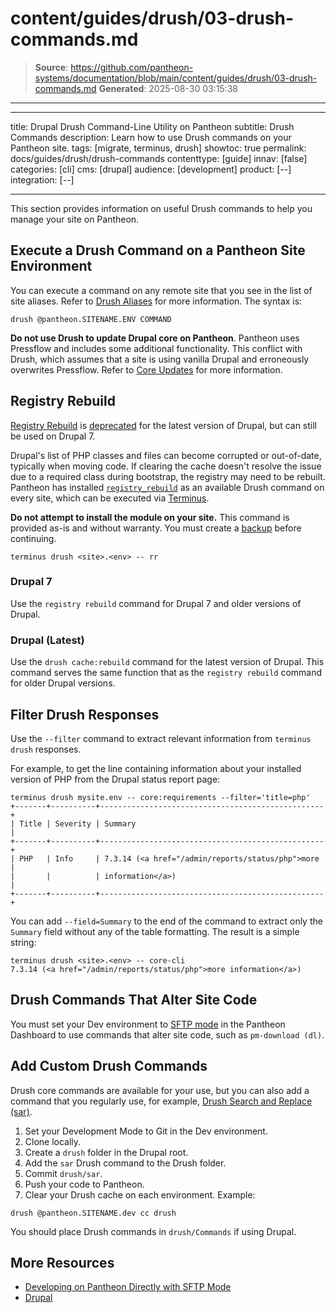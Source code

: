 # content/guides/drush/03-drush-commands.md

> **Source**: https://github.com/pantheon-systems/documentation/blob/main/content/guides/drush/03-drush-commands.md
> **Generated**: 2025-08-30 03:15:38

---

---
title: Drupal Drush Command-Line Utility on Pantheon
subtitle: Drush Commands
description: Learn how to use Drush commands on your Pantheon site.
tags: [migrate, terminus, drush]
showtoc: true
permalink: docs/guides/drush/drush-commands
contenttype: [guide]
innav: [false]
categories: [cli]
cms: [drupal]
audience: [development]
product: [--]
integration: [--]


---

This section provides information on useful Drush commands to help you manage your site on Pantheon.

## Execute a Drush Command on a Pantheon Site Environment

You can execute a command on any remote site that you see in the list of site aliases. Refer to [Drush Aliases](/guides/drush/drush-aliases) for more information. The syntax is:

```bash{promptUser: user}
drush @pantheon.SITENAME.ENV COMMAND
```

<Alert title="Warning" type="danger">

**Do not use Drush to update Drupal core on Pantheon**. Pantheon uses Pressflow and includes some additional functionality. This conflict with Drush, which assumes that a site is using vanilla Drupal and erroneously overwrites Pressflow. Refer to [Core Updates](/core-updates) for more information.

</Alert>

## Registry Rebuild

<Alert title="Note" type="info" >

[Registry Rebuild](https://www.drupal.org/project/registry_rebuild) is [deprecated](https://www.drupal.org/project/registry_rebuild/issues/1785672) for the latest version of Drupal, but can still be used on Drupal 7.

</Alert>

Drupal's list of PHP classes and files can become corrupted or out-of-date, typically when moving code. If clearing the cache doesn't resolve the issue due to a required class during bootstrap, the registry may need to be rebuilt. Pantheon has installed [`registry_rebuild`](https://drupal.org/project/registry_rebuild) as an available Drush command on every site, which can be executed via [Terminus](/terminus).

**Do not attempt to install the module on your site.** This command is provided as-is and without warranty. You must create a [backup](/guides/backups) before continuing.

```bash{promptUser: user}
terminus drush <site>.<env> -- rr
```

### Drupal 7

Use the `registry rebuild` command for Drupal 7 and older versions of Drupal.

### Drupal (Latest)

Use the `drush cache:rebuild` command for the latest version of Drupal. This command serves the same function that as the `registry rebuild` command for older Drupal versions.

## Filter Drush Responses

Use the `--filter` command to extract relevant information from `terminus drush` responses.

For example, to get the line containing information about your installed version of PHP from the Drupal status report page:

```bash{outputLines:2-7}
terminus drush mysite.env -- core:requirements --filter='title=php'
+-------+----------+--------------------------------------------------+
| Title | Severity | Summary                                          |
+-------+----------+--------------------------------------------------+
| PHP   | Info     | 7.3.14 (<a href="/admin/reports/status/php">more |
|       |          | information</a>)                                 |
+-------+----------+--------------------------------------------------+
```

You can add `--field=Summary` to the end of the command to extract only the `Summary` field without any of the table formatting. The result is a simple string:

```bash{outputLines:2}
terminus drush <site>.<env> -- core-cli
7.3.14 (<a href="/admin/reports/status/php">more information</a>)
```

## Drush Commands That Alter Site Code

You must set your Dev environment to [SFTP mode](/guides/sftp) in the Pantheon Dashboard to use commands that alter site code, such as `pm-download (dl)`.

## Add Custom Drush Commands

Drush core commands are available for your use, but you can also add a command that you regularly use, for example, [Drush Search and Replace (sar)](https://www.drupal.org/project/sar).

1. Set your Development Mode to Git in the Dev environment.
1. Clone locally.
1. Create a `drush` folder in the Drupal root.
1. Add the `sar` Drush command to the Drush folder.
1. Commit `drush/sar`.
1. Push your code to Pantheon.
1. Clear your Drush cache on each environment. Example:

  ```bash{promptUser: user}
  drush @pantheon.SITENAME.dev cc drush
  ```

You should place Drush commands in `drush/Commands` if using Drupal.

## More Resources

- [Developing on Pantheon Directly with SFTP Mode](/guides/sftp)
- [Drupal](/drupal)